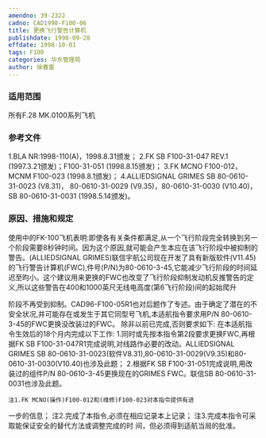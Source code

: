 ```yaml
---
amendno: 39-2322
cadno: CAD1998-F100-06
title: 更换飞行警告计算机
publishdate: 1998-09-28
effdate: 1998-10-01
tags: F100
categories: 华东管理局
author: 徐春雷
---
```


### 适用范围 
所有F.28 MK.0100系列飞机

### 参考文件
1.BLA NR:1998-110(A)，1998.8.31颁发； 
2.FK
 SB F100-31-047 REV.1 (1997.3.21颁发)；F100-31-051 (1998.8.15颁发)；
 3.FK MCNO F100-012，MCNM F100-023 (1998.8.1颁发)；
    4.ALLIEDSIGNAL GRIMES SB 80-0610-31-0023 (V8.31)， 80-0610-31-0029 (V9.35)，80-0610-31-0030 (V10.40)，SB 80-0610-31-0031 (1998.5.14颁发)。


### 原因、措施和规定 
使用中的FK-100飞机表明:即使各有关条件都满足,从一个飞行阶段完全转换到另一个阶段需要8秒钟时间。因为这个原因,就可能会产生本应在该飞行阶段中被抑制的警告。(ALLIEDSIGNAL GRIMES)联信宇航公司现在开发了具有新版软件(V11.45)的飞行警告计算机(FWC),件号(P/N)为80-0610-3-45,它能减少飞行阶段的时间延迟至昀小。这个建议用来更换的FWC也改变了飞行阶段抑制发动机反推警告的定义,所以这些警告在400和1000英尺无线电高度(第6飞行阶段)间的起始爬升
  
阶段不再受到抑制。CAD96-F100-05R1也对后题作了专述。由于确定了潜在的不安全状况,并可能存在或发生于其它同型号飞机,本适航指令要求用P/N 80-0610-3-45的FWC更换没改装过的FWC。 
    除非以前已完成,否则要求如下:     在本适航指令生效后的18个月内完成以下工作: 
    1.同时或先按本指令第2段要求更换FWC,再根据FK SB F100-31-047R1完成说明,对线路作必要的改动。ALLIEDSIGNAL GRIMES SB 80-0610-31-0023(软件V8.31),80-0610-31-0029(V9.35)和80-0610-31-0030(V10.40)也涉及此题； 
    2.根据FK SB F100-31-051完成说明,用改装过的组件P/N 80-0610-3-45更换现在的GRIMES FWC。联信SB 80-0610-31-0031也涉及此题。 

    注1.FK MCNO(操作)F100-012和(维修)F100-023对本指令提供有进
一步的信息； 注2.完成了本指令,必须在相应记录本上记录； 注3.完成本指令可采取能保证安全的替代方法或调整完成的时
间，但必须得到适航当局的批准。
